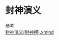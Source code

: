 # 封神演义





参考  
[封神演义(封神榜).xmind](https://github.com/youngzil/notes/tree/master/Books/commonsense/mythology/封神演义(封神榜).xmind)  


